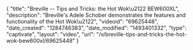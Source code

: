 {
    "title": "Breville -- Tips and Tricks: the Hot Wok\u2122 BEW600XL",
    "description": "Breville's Adele Schober demonstrates the features and functionality of the Hot Wok\u2122",
    "videoid": "69625448",
    "date_created": "1284746383",
    "date_modified": "1493401332",
    "type": "captivate",
    "layout": "video",
    "url": "\/v\/breville-tips-and-tricks-the-hot-wok-bew600xl\/69625448"
}